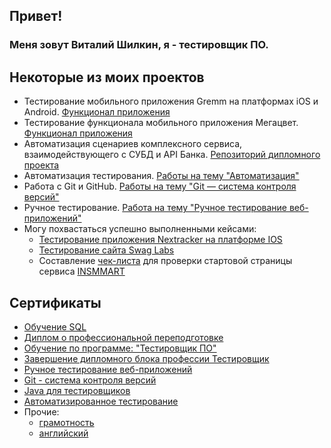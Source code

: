 ## Привет! 
### Меня зовут Виталий Шилкин, я - тестировщик ПО.

## Некоторые из моих проектов
* Тестирование мобильного приложения Gremm на платформах iOS и Android. [Функционал приложения](https://github.com/Vito-jj/Vito-jj/commit/774f265c300fe7e02d3dbdacc7d04d3ac52703bf)
* Тестирование функционала мобильного приложения Мегацвет. [Функционал приложения](https://github.com/Vito-jj/Vito-jj/commit/eff654c5319b3e7518be917de12500e04268cd7e)
* Автоматизация сценариев комплексного сервиса, взаимодействующего с СУБД и API Банка. [Репозиторий дипломного проекта](https://github.com/Vito-jj/Diplom-QA46)
* Автоматизация тестирования. [Работы на тему "Автоматизация"](https://github.com/stars/Vito-jj/lists/homework-automation)
* Работа с Git и GitHub. [Работы на тему "Git — система контроля версий"](https://github.com/stars/Vito-jj/lists/homework-git)
* Ручное тестирование. [Работа на тему "Ручное тестирование веб-приложений"](https://docs.google.com/spreadsheets/d/1f3yvwc-gkYt0vWHcHiGAZD7bmK5mu_ucfVjjzbuKiW4/edit#gid=1109388154)
* Могу похвастаться успешно выполненными кейсами:
    + [Тестирование приложения Nextracker на платформе IOS](https://docs.google.com/document/d/18mkC9uqFhRtltZOO0J2e9xrZjymo1W8ifUkg4l3t3vQ/edit)
    + [Тестирование сайта Swag Labs](https://docs.google.com/spreadsheets/d/1MBpl-dKKCtVLDczwwdOuQx6X3_4qSNSJ88bCl5qeUh0/edit#gid=0)
    + Составление [чек-листа](https://checkvist.com/p/L7f0dOwe0lnMbmpTp6kAXd) для проверки стартовой страницы сервиса [INSMMART](https://widgets.inssmart.ru/contract/mortgage/?appId=226ff66a-3108-5157-9d69-997b59f77bb1&secret=39919a81-fc16-5afd-9ff1-d0f6c9602608)

## Сертификаты
* [Обучение SQL](https://github.com/Vito-jj/Vito-jj/blob/main/stepik-certificate.pdf)
* [Диплом о профессиональной переподготовке](https://github.com/Vito-jj/Vito-jj/blob/main/Diplom.pdf)
* [Обучение по программе: "Тестировщик ПО"](https://github.com/Vito-jj/Vito-jj/blob/main/certificateQA.pdf)
* [Завершение дипломного блока профессии Тестировщик](https://github.com/Vito-jj/Vito-jj/blob/main/Diploma.jpg)
* [Ручное тестирование веб-приложений](https://github.com/Vito-jj/My-portfolio/blob/main/certificate_Manual.tests.pdf)
* [Git - система контроля версий](https://github.com/Vito-jj/My-portfolio/blob/main/certificate_Git.pdf)
* [Java для тестировщиков](https://github.com/Vito-jj/My-portfolio/blob/main/certificate_Java.for.tests.pdf)
* [Автоматизированное тестирование](https://github.com/Vito-jj/My-portfolio/blob/main/certificate_Automalion.pdf)
* Прочие:
    + [грамотность](https://github.com/Vito-jj/My-portfolio/blob/main/certificate_Literacy.pdf)
    + [английский](https://github.com/Vito-jj/My-portfolio/blob/main/certificate_English.for.pogrammers.pdf)
